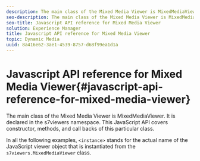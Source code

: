 ```yaml
---
description: The main class of the Mixed Media Viewer is MixedMediaViewer. It is declared in the s7viewers namespace. This JavaScript API covers constructor, methods, and call backs of this particular class.
seo-description: The main class of the Mixed Media Viewer is MixedMediaViewer. It is declared in the s7viewers namespace. This JavaScript API covers constructor, methods, and call backs of this particular class.
seo-title: Javascript API reference for Mixed Media Viewer
solution: Experience Manager
title: Javascript API reference for Mixed Media Viewer
topic: Dynamic Media
uuid: 8a416e62-3ae1-4539-8757-d68f99ea1d1a
---
```


# Javascript API reference for Mixed Media Viewer{#javascript-api-reference-for-mixed-media-viewer}

The main class of the Mixed Media Viewer is MixedMediaViewer. It is declared in the s7viewers namespace. This JavaScript API covers constructor, methods, and call backs of this particular class.

In all the following examples, `<instance>` stands for the actual name of the JavaScript viewer object that is instantiated from the `s7viewers.MixedMediaViewer` class. 
